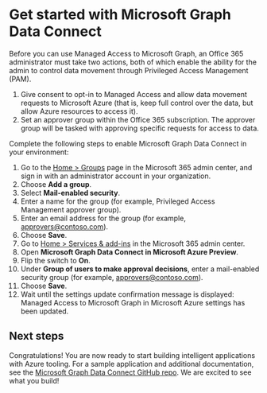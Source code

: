 # Get started with Microsoft Graph Data Connect

Before you can use Managed Access to Microsoft Graph, an Office 365 administrator must take two actions, both of which enable the ability for the admin to control data movement through Privileged Access Management (PAM). 

1. Give consent to opt-in to Managed Access and allow data movement requests to Microsoft Azure (that is, keep full control over the data, but allow Azure resources to access it).
2. Set an approver group within the Office 365 subscription. The approver group will be tasked with approving specific requests for access to data. 

Complete the following steps to enable Microsoft Graph Data Connect in your environment: 

1.	Go to the [Home > Groups](https://portal.office.com/adminportal/home#/groups) page in the Microsoft 365 admin center, and sign in with an administrator account in your organization.
2.	Choose **Add a group**.
3.	Select **Mail-enabled security**.
4.	Enter a name for the group (for example, Privileged Access Management approver group).
5.	Enter an email address for the group (for example, approvers@contoso.com).
6.	Choose **Save**.
7.	Go to [Home > Services & add-ins](https://portal.office.com/adminportal/home#/Settings/ServicesAndAddIns) in the Microsoft 365 admin center.
8.	Open **Microsoft Graph Data Connect in Microsoft Azure Preview**.
9.	Flip the switch to **On**.
10.	Under **Group of users to make approval decisions**, enter a mail-enabled security group (for example, approvers@contoso.com).
11.	Choose **Save**.
12.	Wait until the settings update confirmation message is displayed: Managed Access to Microsoft Graph in Microsoft Azure settings has been updated.

## Next steps
Congratulations! You are now ready to start building intelligent applications with Azure tooling. For a sample application and additional documentation, see the [Microsoft Graph Data Connect GitHub repo](https://github.com/OfficeDev/ManagedAccessMSGraph/wiki). We are excited to see what you build!
